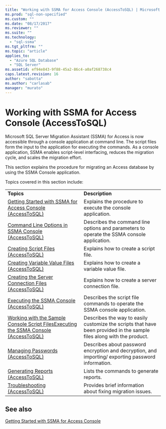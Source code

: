 ```yaml
---
title: "Working with SSMA for Access Console (AccessToSQL) | Microsoft Docs"
ms.prod: "sql-non-specified"
ms.custom: ""
ms.date: "08/17/2017"
ms.reviewer: ""
ms.suite: ""
ms.technology: 
  - "sql-ssma"
ms.tgt_pltfrm: ""
ms.topic: "article"
applies_to: 
  - "Azure SQL Database"
  - "SQL Server"
ms.assetid: ef94e843-9f88-45a2-86c4-a0af268738c4
caps.latest.revision: 16
author: "sabotta"
ms.author: "carlasab"
manager: "murato"
---
```

# Working with SSMA for Access Console (AccessToSQL)
Microsoft SQL Server Migration Assistant (SSMA) for Access is now accessible through a console application at command line. The script files form the input to the application for executing the commands. As a console application, SSMA enables script-level interfacing, reduces the migration cycle, and scales the migration effort.  
  
This section explains the procedure for migrating an Access database by using the SSMA Console application.  
  
Topics covered in this section include:  
  
|||  
|-|-|  
|**Topics**|**Description**|  
|[Getting Started with SSMA for Access Console &#40;AccessToSQL&#41;](../../ssma/access/getting-started-with-ssma-for-access-console-accesstosql.md)|Explains the procedure to execute the console application.|  
|[Command Line Options in SSMA Console &#40;AccessToSQL&#41;](../../ssma/access/command-line-options-in-ssma-console-accesstosql.md)|Describes the command line options and parameters to operate the SSMA console application.|  
|[Creating Script Files &#40;AccessToSQL&#41;](../../ssma/access/creating-script-files-accesstosql.md)|Explains how to create a script file.|  
|[Creating Variable Value Files &#40;AccessToSQL&#41;](../../ssma/access/creating-variable-value-files-accesstosql.md)|Explains how to create a variable value file.|  
|[Creating the Server Connection Files &#40;AccessToSQL&#41;](../../ssma/access/creating-the-server-connection-files-accesstosql.md)|Explains how to create a server connection file.|  
|[Executing the SSMA Console &#40;AccessToSQL&#41;](../../ssma/access/executing-the-ssma-console-accesstosql.md)|Describes the script file commands to operate the SSMA console application.|  
|[Working with the Sample Console Script FilesExecuting the SSMA Console &#40;AccessToSQL&#41;](../../ssma/access/working-sample-console-script-filesexecuting-ssma-console-accesstosql.md)|Describes the way to easily customize the scripts that have been provided in the sample files along with the product.|  
|[Managing Passwords &#40;AccessToSQL&#41;](../../ssma/access/managing-passwords-accesstosql.md)|Describes about password encryption and decryption, and importing/ exporting password information.|  
|[Generating Reports &#40;AccessToSQL&#41;](../../ssma/access/generating-reports-accesstosql.md)|Lists the commands to generate reports.|  
|[Troubleshooting &#40;AccessToSQL&#41;](../../ssma/access/troubleshooting-accesstosql.md)|Provides brief information about fixing migration issues.|  
  
## See also  
[Getting Started with SSMA for Access Console](http://msdn.microsoft.com/8585ec16-7e0a-483a-b250-adab9b9232a3)  
  
